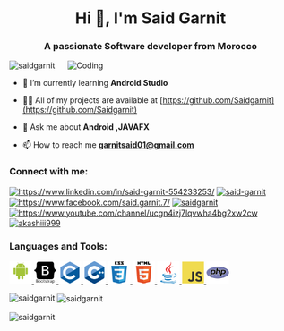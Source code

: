 <h1 align="center">Hi 👋, I'm Said Garnit</h1>
<h3 align="center">A passionate Software developer from Morocco</h3>
<img align="right" alt="Coding" width="400" src="https://encrypted-tbn0.gstatic.com/images?q=tbn:ANd9GcSnX6MMgUN6A3rticfvDZ1yBda-LoHzt6KhFUlUNPGe&s">
<p align="left"> <img src="https://komarev.com/ghpvc/?username=saidgarnit&label=Profile%20views&color=0e75b6&style=flat" alt="saidgarnit" /> </p>

- 🌱 I’m currently learning **Android Studio**

- 👨‍💻 All of my projects are available at [https://github.com/Saidgarnit](https://github.com/Saidgarnit)

- 💬 Ask me about **Android ,JAVAFX**

- 📫 How to reach me **garnitsaid01@gmail.com**

<h3 align="left">Connect with me:</h3>
<p align="left">
<a href="https://linkedin.com/in/https://www.linkedin.com/in/said-garnit-554233253/" target="blank"><img align="center" src="https://raw.githubusercontent.com/rahuldkjain/github-profile-readme-generator/master/src/images/icons/Social/linked-in-alt.svg" alt="https://www.linkedin.com/in/said-garnit-554233253/" height="30" width="40" /></a>
<a href="https://stackoverflow.com/users/said-garnit" target="blank"><img align="center" src="https://raw.githubusercontent.com/rahuldkjain/github-profile-readme-generator/master/src/images/icons/Social/stack-overflow.svg" alt="said-garnit" height="30" width="40" /></a>
<a href="https://fb.com/https://www.facebook.com/said.garnit.7/" target="blank"><img align="center" src="https://raw.githubusercontent.com/rahuldkjain/github-profile-readme-generator/master/src/images/icons/Social/facebook.svg" alt="https://www.facebook.com/said.garnit.7/" height="30" width="40" /></a>
<a href="https://instagram.com/saidgarnit" target="blank"><img align="center" src="https://raw.githubusercontent.com/rahuldkjain/github-profile-readme-generator/master/src/images/icons/Social/instagram.svg" alt="saidgarnit" height="30" width="40" /></a>
<a href="https://www.youtube.com/c/https://www.youtube.com/channel/ucgn4izj7lqvwha4bg2xw2cw" target="blank"><img align="center" src="https://raw.githubusercontent.com/rahuldkjain/github-profile-readme-generator/master/src/images/icons/Social/youtube.svg" alt="https://www.youtube.com/channel/ucgn4izj7lqvwha4bg2xw2cw" height="30" width="40" /></a>
<a href="https://discord.gg/akashiii999" target="blank"><img align="center" src="https://raw.githubusercontent.com/rahuldkjain/github-profile-readme-generator/master/src/images/icons/Social/discord.svg" alt="akashiii999" height="30" width="40" /></a>
</p>

<h3 align="left">Languages and Tools:</h3>
<p align="left"> <a href="https://developer.android.com" target="_blank" rel="noreferrer"> <img src="https://raw.githubusercontent.com/devicons/devicon/master/icons/android/android-original-wordmark.svg" alt="android" width="40" height="40"/> </a> <a href="https://getbootstrap.com" target="_blank" rel="noreferrer"> <img src="https://raw.githubusercontent.com/devicons/devicon/master/icons/bootstrap/bootstrap-plain-wordmark.svg" alt="bootstrap" width="40" height="40"/> </a> <a href="https://www.cprogramming.com/" target="_blank" rel="noreferrer"> <img src="https://raw.githubusercontent.com/devicons/devicon/master/icons/c/c-original.svg" alt="c" width="40" height="40"/> </a> <a href="https://www.w3schools.com/cpp/" target="_blank" rel="noreferrer"> <img src="https://raw.githubusercontent.com/devicons/devicon/master/icons/cplusplus/cplusplus-original.svg" alt="cplusplus" width="40" height="40"/> </a> <a href="https://www.w3schools.com/css/" target="_blank" rel="noreferrer"> <img src="https://raw.githubusercontent.com/devicons/devicon/master/icons/css3/css3-original-wordmark.svg" alt="css3" width="40" height="40"/> </a> <a href="https://www.w3.org/html/" target="_blank" rel="noreferrer"> <img src="https://raw.githubusercontent.com/devicons/devicon/master/icons/html5/html5-original-wordmark.svg" alt="html5" width="40" height="40"/> </a> <a href="https://www.java.com" target="_blank" rel="noreferrer"> <img src="https://raw.githubusercontent.com/devicons/devicon/master/icons/java/java-original.svg" alt="java" width="40" height="40"/> </a> <a href="https://developer.mozilla.org/en-US/docs/Web/JavaScript" target="_blank" rel="noreferrer"> <img src="https://raw.githubusercontent.com/devicons/devicon/master/icons/javascript/javascript-original.svg" alt="javascript" width="40" height="40"/> </a> <a href="https://www.php.net" target="_blank" rel="noreferrer"> <img src="https://raw.githubusercontent.com/devicons/devicon/master/icons/php/php-original.svg" alt="php" width="40" height="40"/> </a> </p>

<p><img align="left" src="https://github-readme-stats.vercel.app/api/top-langs?username=saidgarnit&show_icons=true&locale=en&layout=compact" alt="saidgarnit" /></p>

<p>&nbsp;<img align="center" src="https://github-readme-stats.vercel.app/api?username=saidgarnit&show_icons=true&locale=en" alt="saidgarnit" /></p>

<p><img align="center" src="https://github-readme-streak-stats.herokuapp.com/?user=saidgarnit&" alt="saidgarnit" /></p>
